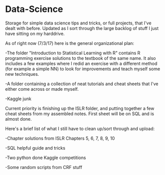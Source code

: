 # Data-Science

Storage for simple data science tips and tricks, or full projects, that I've dealt with before.  Updated as I sort through the large backlog of stuff I just have sitting on my harddrive.

As of right now (7/3/17) here is the general organizational plan:

-The folder "Introduction to Statistical Learning with R" contains R programming exercise solutions to the textbook of the same name.  It also
includes a few examples where I redid an exercise with a different method (for example a simple NN) to look for improvements and teach myself
some new techniques.

-A folder containing a collection of neat tutorials and cheat sheets that I've either come across or made myself.

-Kaggle junk

Current priority is finishing up the ISLR folder, and putting together a few cheat sheets from my assembled notes.  First sheet will be on 
SQL and is almost done.

Here's a brief list of what I still have to clean up/sort through and upload:

-Chapter solutions from ISLR Chapters 5, 6, 7, 8, 9, 10

-SQL helpful guide and tricks

-Two python done Kaggle competitions

-Some random scripts from CRF stuff

